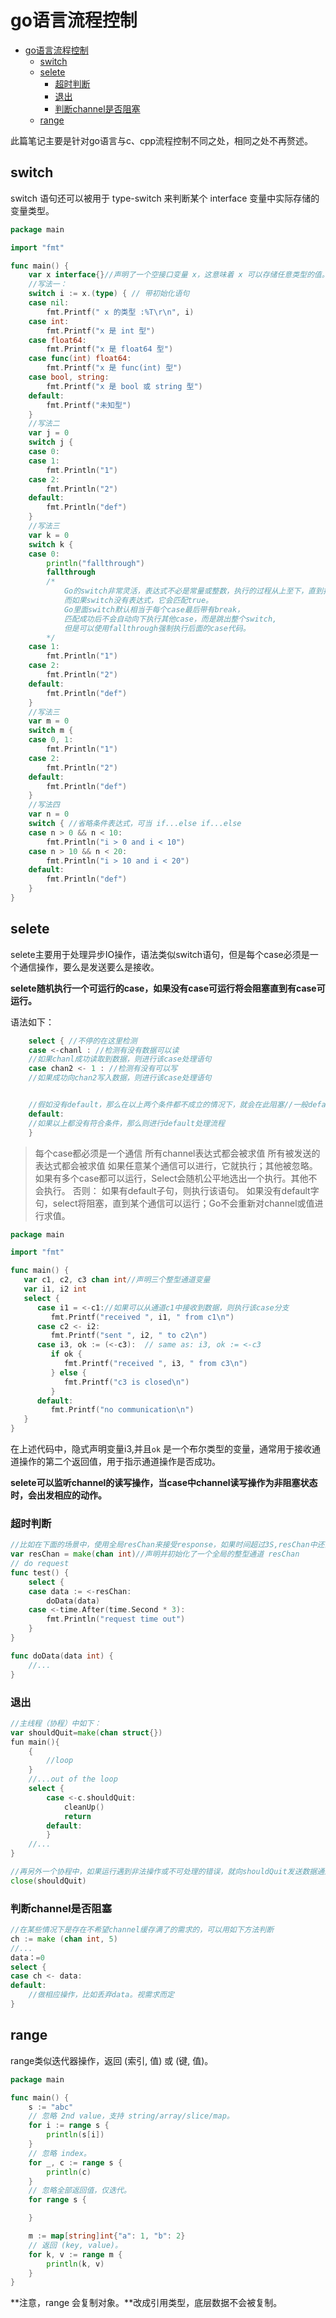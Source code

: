 # go语言流程控制

- [go语言流程控制](#go语言流程控制)
  - [switch](#switch)
  - [selete](#selete)
    - [超时判断](#超时判断)
    - [退出](#退出)
    - [判断channel是否阻塞](#判断channel是否阻塞)
  - [range](#range)


此篇笔记主要是针对go语言与c、cpp流程控制不同之处，相同之处不再赘述。

## switch

switch 语句还可以被用于 type-switch 来判断某个 interface 变量中实际存储的变量类型。

```go
package main

import "fmt"

func main() {
    var x interface{}//声明了一个空接口变量 x，这意味着 x 可以存储任意类型的值。
    //写法一：
    switch i := x.(type) { // 带初始化语句
    case nil:
        fmt.Printf(" x 的类型 :%T\r\n", i)
    case int:
        fmt.Printf("x 是 int 型")
    case float64:
        fmt.Printf("x 是 float64 型")
    case func(int) float64:
        fmt.Printf("x 是 func(int) 型")
    case bool, string:
        fmt.Printf("x 是 bool 或 string 型")
    default:
        fmt.Printf("未知型")
    }
    //写法二
    var j = 0
    switch j {
    case 0:
    case 1:
        fmt.Println("1")
    case 2:
        fmt.Println("2")
    default:
        fmt.Println("def")
    }
    //写法三
    var k = 0
    switch k {
    case 0:
        println("fallthrough")
        fallthrough
        /*
            Go的switch非常灵活，表达式不必是常量或整数，执行的过程从上至下，直到找到匹配项；
            而如果switch没有表达式，它会匹配true。
            Go里面switch默认相当于每个case最后带有break，
            匹配成功后不会自动向下执行其他case，而是跳出整个switch,
            但是可以使用fallthrough强制执行后面的case代码。
        */
    case 1:
        fmt.Println("1")
    case 2:
        fmt.Println("2")
    default:
        fmt.Println("def")
    }
    //写法三
    var m = 0
    switch m {
    case 0, 1:
        fmt.Println("1")
    case 2:
        fmt.Println("2")
    default:
        fmt.Println("def")
    }
    //写法四
    var n = 0
    switch { //省略条件表达式，可当 if...else if...else
    case n > 0 && n < 10:
        fmt.Println("i > 0 and i < 10")
    case n > 10 && n < 20:
        fmt.Println("i > 10 and i < 20")
    default:
        fmt.Println("def")
    }
}
```

## selete

selete主要用于处理异步IO操作，语法类似switch语句，但是每个case必须是一个通信操作，要么是发送要么是接收。

**selete随机执行一个可运行的case，如果没有case可运行将会阻塞直到有case可运行。**

语法如下：

```go
    select { //不停的在这里检测
    case <-chanl : //检测有没有数据可以读
    //如果chanl成功读取到数据，则进行该case处理语句
    case chan2 <- 1 : //检测有没有可以写
    //如果成功向chan2写入数据，则进行该case处理语句


    //假如没有default，那么在以上两个条件都不成立的情况下，就会在此阻塞//一般default会不写在里面，select中的default子句总是可运行的，因为会很消耗CPU资源
    default:
    //如果以上都没有符合条件，那么则进行default处理流程
    }
```

> 每个case都必须是一个通信
> 所有channel表达式都会被求值
> 所有被发送的表达式都会被求值
> 如果任意某个通信可以进行，它就执行；其他被忽略。
> 如果有多个case都可以运行，Select会随机公平地选出一个执行。其他不会执行。
> 否则：
> 如果有default子句，则执行该语句。
> 如果没有default字句，select将阻塞，直到某个通信可以运行；Go不会重新对channel或值进行求值。

```go
package main

import "fmt"

func main() {
   var c1, c2, c3 chan int//声明三个整型通道变量
   var i1, i2 int
   select {
      case i1 = <-c1://如果可以从通道c1中接收到数据，则执行该case分支
         fmt.Printf("received ", i1, " from c1\n")
      case c2 <- i2:
         fmt.Printf("sent ", i2, " to c2\n")
      case i3, ok := (<-c3):  // same as: i3, ok := <-c3
         if ok {
            fmt.Printf("received ", i3, " from c3\n")
         } else {
            fmt.Printf("c3 is closed\n")
         }
      default:
         fmt.Printf("no communication\n")
   }    
}
```

在上述代码中，隐式声明变量i3,并且`ok` 是一个布尔类型的变量，通常用于接收通道操作的第二个返回值，用于指示通道操作是否成功。

**selete可以监听channel的读写操作，当case中channel读写操作为非阻塞状态时，会出发相应的动作。**

### 超时判断

```go
//比如在下面的场景中，使用全局resChan来接受response，如果时间超过3S,resChan中还没有数据返回，则第二条case将执行
var resChan = make(chan int)//声明并初始化了一个全局的整型通道 resChan
// do request
func test() {
    select {
    case data := <-resChan:
        doData(data)
    case <-time.After(time.Second * 3):
        fmt.Println("request time out")
    }
}

func doData(data int) {
    //...
}
```

### 退出

```go
//主线程（协程）中如下：
var shouldQuit=make(chan struct{})
fun main(){
    {
        //loop
    }
    //...out of the loop
    select {
        case <-c.shouldQuit:
            cleanUp()
            return
        default:
        }
    //...
}

//再另外一个协程中，如果运行遇到非法操作或不可处理的错误，就向shouldQuit发送数据通知程序停止运行
close(shouldQuit)
```

### 判断channel是否阻塞

```go
//在某些情况下是存在不希望channel缓存满了的需求的，可以用如下方法判断
ch := make (chan int, 5)
//...
data：=0
select {
case ch <- data:
default:
    //做相应操作，比如丢弃data。视需求而定
}
```

## range

range类似迭代器操作，返回 (索引, 值) 或 (键, 值)。

```go
package main

func main() {
    s := "abc"
    // 忽略 2nd value，支持 string/array/slice/map。
    for i := range s {
        println(s[i])
    }
    // 忽略 index。
    for _, c := range s {
        println(c)
    }
    // 忽略全部返回值，仅迭代。
    for range s {

    }

    m := map[string]int{"a": 1, "b": 2}
    // 返回 (key, value)。
    for k, v := range m {
        println(k, v)
    }
}
```

**注意，range 会复制对象。**改成引用类型，底层数据不会被复制。